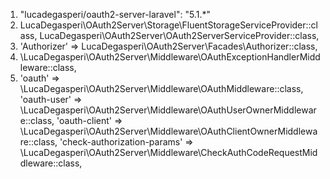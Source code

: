 1. "lucadegasperi/oauth2-server-laravel": "5.1.*"
2. LucaDegasperi\OAuth2Server\Storage\FluentStorageServiceProvider::class,
   LucaDegasperi\OAuth2Server\OAuth2ServerServiceProvider::class,
3. 'Authorizer' => LucaDegasperi\OAuth2Server\Facades\Authorizer::class,
4. \LucaDegasperi\OAuth2Server\Middleware\OAuthExceptionHandlerMiddleware::class,
5. 'oauth' => \LucaDegasperi\OAuth2Server\Middleware\OAuthMiddleware::class,
   'oauth-user' => \LucaDegasperi\OAuth2Server\Middleware\OAuthUserOwnerMiddleware::class,
   'oauth-client' => \LucaDegasperi\OAuth2Server\Middleware\OAuthClientOwnerMiddleware::class,
   'check-authorization-params' => \LucaDegasperi\OAuth2Server\Middleware\CheckAuthCodeRequestMiddleware::class,